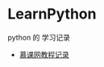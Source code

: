 # LearnPython
python 的 学习记录

* [慕课网教程记录](https://github.com/103style/LearnPython/tree/master/immoc)
